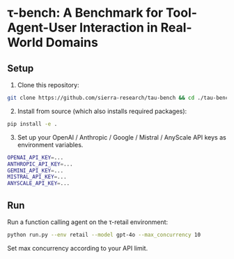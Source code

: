 # τ-bench: A Benchmark for Tool-Agent-User Interaction in Real-World Domains


## Setup

1. Clone this repository:

```bash
git clone https://github.com/sierra-research/tau-bench && cd ./tau-bench
```

2. Install from source (which also installs required packages):

```bash
pip install -e .
```

3. Set up your OpenAI / Anthropic / Google / Mistral / AnyScale API keys as environment variables.

```bash
OPENAI_API_KEY=...
ANTHROPIC_API_KEY=...
GEMINI_API_KEY=...
MISTRAL_API_KEY=...
ANYSCALE_API_KEY=...
```


## Run
Run a function calling agent on the τ-retail environment:

```bash
python run.py --env retail --model gpt-4o --max_concurrency 10
```

Set max concurrency according to your API limit.

